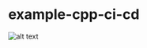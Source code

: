 # example-cpp-ci-cd
![alt text](https://github.com/Davrosh/example-cpp-ci-cd/workflows/Test%20CI/badge.svg "This is a Github Actions test!")
